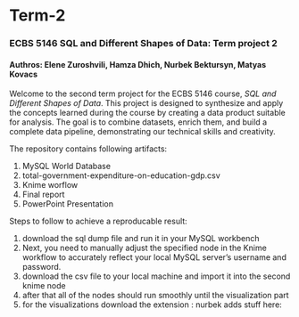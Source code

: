 # Term-2
### ECBS 5146 SQL and Different Shapes of Data: Term project 2
#### Authros: Elene Zuroshvili, Hamza Dhich, Nurbek Bektursyn, Matyas Kovacs

Welcome to the second term project for the ECBS 5146 course, *SQL and Different Shapes of Data*. This project is designed to synthesize and apply the concepts learned during the course by creating a data product suitable for analysis. The goal is to combine datasets, enrich them, and build a complete data pipeline, demonstrating our technical skills and creativity.  

The repository contains following artifacts:
1. MySQL World Database 
2. total-government-expenditure-on-education-gdp.csv
3. Knime worflow
4. Final report
5. PowerPoint Presentation

Steps to follow to achieve a reproducable result:

1. download the sql dump file and run it in your MySQL workbench
2. Next, you need to manually adjust the specified node in the Knime workflow to accurately reflect your local MySQL server’s username and password.
3. download the csv file to your local machine and import it into the second knime node
5. after that all of the nodes should run smoothly until the visualization part
6. for the visualizations download the extension : nurbek adds stuff here: 
